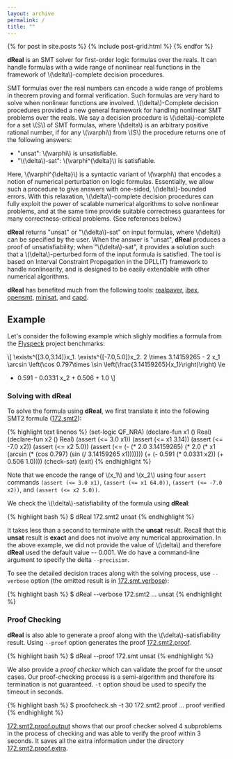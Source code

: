 ```yaml
---
layout: archive
permalink: /
title: ""
---
```


<div class="tiles">
{% for post in site.posts %}
        {% include post-grid.html %}
{% endfor %}
</div><!-- /.tiles -->


**dReal** is an SMT solver for first-order logic formulas over the reals. It can handle formulas with a wide range of nonlinear real functions in the framework of
\\(\delta\\)-complete decision procedures.

SMT formulas over the real numbers can encode a wide range of problems
in theorem proving and formal verification. Such formulas are very
hard to solve when nonlinear functions are involved.
\\(\delta\\)-Complete decision procedures provided a new general
framework for handling nonlinear SMT problems over the reals. We say a
decision procedure is \\(\delta\\)-complete for a set \\(S\\) of SMT
formulas, where \\(\delta\\) is an arbitrary positive rational number,
if for any \\(\varphi\\) from \\(S\\) the procedure returns one of the
following answers:

 - "unsat": \\(\varphi\\) is unsatisfiable.
 - "\\(\delta\\)-sat": \\(\varphi^{\delta}\\) is satisfiable.

Here, \\(\varphi^{\delta}\\) is a syntactic variant of \\(\varphi\\)
that encodes a notion of numerical perturbation on logic formulas.
Essentially, we allow such a procedure to give answers with one-sided,
\\(\delta\\)-bounded errors. With this relaxation,
\\(\delta\\)-complete decision procedures can fully exploit the power
of scalable numerical algorithms to solve nonlinear problems, and at
the same time provide suitable correctness guarantees for many
correctness-critical problems. (See references below.)

**dReal** returns "unsat" or
"\\(\delta\\)-sat" on input formulas, where \\(\delta\\) can be
specified by the user. When the answer is "unsat", **dReal** produces
a proof of unsatisfiability; when "\\(\delta\\)-sat", it provides a
solution such that a \\(\delta\\)-perturbed form of the input formula
is satisfied. The tool is based on Interval Constraint Propagation in
the DPLL(T) framework to handle nonlinearity, and is designed to be
easily extendable with other numerical algorithms.

**dReal** has benefited much from the following tools: [realpaver][realpaver], [ibex][ibex],
[opensmt][opensmt], [minisat][minisat], and [capd][capd].

[ibex]: http://www.ibex-lib.org/
[realpaver]: http://pagesperso.lina.univ-nantes.fr/~granvilliers-l/realpaver/
[opensmt]: http://code.google.com/p/opensmt/
[minisat]: http://minisat.se/
[capd]: http://capd.ii.uj.edu.pl/

## Example

Let's consider the following example which slighly modifies a formula
from the [Flyspeck][flyspeck] project benchmarks:

\\[
\exists^{[3.0,3.14]}x_1. \exists^{[-7.0,5.0]}x_2.
2 \times 3.14159265 - 2 x_1
\arcsin \left(\cos 0.797\times \sin \left(\frac{3.14159265}{x_1}\right)\right) \le
- 0.591 - 0.0331 x_2 + 0.506 + 1.0
\\]


### Solving with dReal

To solve the formula using **dReal**, we first translate it into the
following SMT2 formula ([172.smt2][172.smt2]):

{% highlight text linenos %}
(set-logic QF_NRA)
(declare-fun x1 () Real)
(declare-fun x2 () Real)
(assert (<= 3.0 x1))
(assert (<= x1 3.14))
(assert (<= -7.0 x2))
(assert (<= x2 5.0))
(assert (<= (- (* 2.0 3.14159265) (* 2.0 (* x1 (arcsin (* (cos 0.797) (sin (/ 3.14159265 x1)))))))
            (+ (- 0.591 (* 0.0331 x2)) (+ 0.506 1.0))))
(check-sat)
(exit)
{% endhighlight %}

Note that we encode the range of \\(x_1\\) and \\(x_2\\) using four
``assert`` commands ``(assert (<= 3.0 x1)``, ``(assert (<= x1
64.0))``, ``(assert (<= -7.0 x2))``, and ``(assert (<= x2 5.0))``.

We check the \\(\delta\\)-satisfiability of the formula using
**dReal**:

{% highlight bash %}
$ dReal 172.smt2
unsat
{% endhighlight %}

It takes less than a second to terminate with the **unsat** result.
Recall that this **unsat** result is **exact** and does not involve
any numerical approximation. In the above example, we did not provide
the value of \\(\delta\\) and therefore **dReal** used the default
value -- 0.001. We do have a command-line argument to specify the
delta ``--precision``.

To see the detailed decision traces along with the solving process,
use ``--verbose`` option (the omitted result is in
[172.smt.verbose][172.smt2.verbose]):


{% highlight bash %}
$ dReal --verbose 172.smt2
...
unsat
{% endhighlight %}

### Proof Checking

**dReal** is also able to generate a proof along with the
\\(\delta\\)-satisfiability result. Using ``--proof`` option generates
the proof [172.smt2.proof][172.smt2.proof].

{% highlight bash %}
$ dReal --proof 172.smt
unsat
{% endhighlight %}

We also provide a *proof checker* which can validate the proof for the
*unsat* cases. Our proof-checking process is a semi-algorithm and
therefore its termination is not guaranteed. ``-t`` option shoud be
used to specify the timeout in seconds.

{% highlight bash %}
$ proofcheck.sh -t 30 172.smt2.proof
...
proof verified
{% endhighlight %}

[172.smt2.proof.output] shows that our proof checker solved 4
 subproblems in the process of checking and was able to verify the
 proof within 3 seconds. It saves all the extra information under the
 directory [172.smt2.proof.extra][172.smt2.proof.extra].

[flyspeck]: http://code.google.com/p/flyspeck/
[172.smt2]: archives/172.smt2
[172.smt2.verbose]: archives/172.smt2.verbose
[172.smt2.proof]: archives/172.smt2.proof
[172.smt2.proof.extra]: ./archives/172.smt2.proof.extra.tar.gz
[172.smt2.proof.output]: ./archives/172.smt2.proof.output
